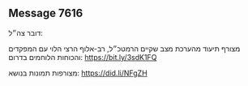 ## Message 7616

דובר צה״ל: 

מצורף תיעוד מהערכת מצב שקיים הרמטכ״ל, רב-אלוף הרצי הלוי עם המפקדים והכוחות הלוחמים בדרום: https://bit.ly/3sdK1FQ

מצורפות תמונות בנושא: https://did.li/NFgZH

